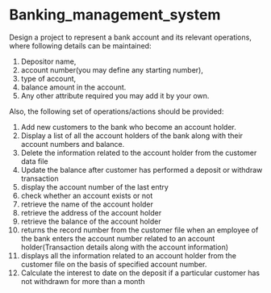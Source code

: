 # Banking_management_system
Design a project to represent a bank account and its relevant operations, where following details can be maintained: 
 
1. Depositor name, 
2. account number(you may define any starting number), 
3. type of account, 
4. balance amount in the account. 
5. Any other attribute required you may add it by your own.
 
Also, the following set of operations/actions should be provided: 
1.	Add new customers to the bank who become an account holder.
2.	Display a list of all the account holders of the bank along with their account numbers and balance.
3.	Delete the information related to the account holder from the customer data file
4.	Update the balance after customer has performed a deposit or withdraw transaction
5.	display the account number of the last entry
6.	check whether an account exists or not
7.	retrieve the name of the account holder
8.	retrieve the address of the account holder
9.	retrieve the balance of the account holder
10.	returns the record number from the customer file when an employee of the bank enters the account number related to an account holder(Transaction details along with the account information)
11.	displays all the information related to an account holder from the customer file on the basis of specified account number.
12.	Calculate the interest to date on the deposit if a particular customer has not withdrawn for more than a month
 
